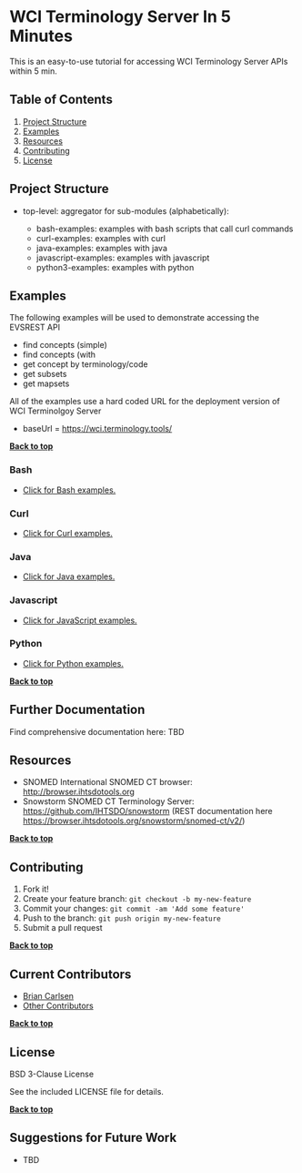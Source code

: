 # WCI Terminology Server In 5 Minutes

This is an easy-to-use tutorial for accessing WCI Terminology Server APIs within 5 min.

## Table of Contents

1. [Project Structure](#project-structure)
2. [Examples](#examples)
3. [Resources](#resources)
4. [Contributing](#contributing)
5. [License](#license)

## Project Structure

- top-level: aggregator for sub-modules (alphabetically):

  - bash-examples: examples with bash scripts that call curl commands
  - curl-examples: examples with curl
  - java-examples: examples with java
  - javascript-examples: examples with javascript
  - python3-examples: examples with python

## Examples

The following examples will be used to demonstrate accessing the EVSREST API

- find concepts (simple)
- find concepts (with
- get concept by terminology/code
- get subsets
- get mapsets

All of the examples use a hard coded URL for the deployment version of WCI Terminolgoy Server

- baseUrl = <https://wci.terminology.tools/>

**[Back to top](#table-of-contents)**

### Bash

- [Click for Bash examples.](../master/bash-examples/ "Bash Examples")

### Curl

- [Click for Curl examples.](../master/curl-examples/ "Curl Examples")

### Java

- [Click for Java examples.](../master/java-examples/ "Java Examples")

### Javascript

- [Click for JavaScript examples.](../master/javascript-examples/ "JavaScript Examples")

### Python

- [Click for Python examples.](../master/python3-examples/ "Python Examples")


**[Back to top](#table-of-contents)**

## Further Documentation

Find comprehensive documentation here: TBD

## Resources

- SNOMED International SNOMED CT browser: <http://browser.ihtsdotools.org>
- Snowstorm SNOMED CT Terminology Server: <https://github.com/IHTSDO/snowstorm> (REST documentation here <https://browser.ihtsdotools.org/snowstorm/snomed-ct/v2/>)

**[Back to top](#table-of-contents)**

## Contributing

1. Fork it!
2. Create your feature branch: `git checkout -b my-new-feature`
3. Commit your changes: `git commit -am 'Add some feature'`
4. Push to the branch: `git push origin my-new-feature`
5. Submit a pull request

**[Back to top](#table-of-contents)**

## Current Contributors

- [Brian Carlsen](https://github.com/bcarlsenca)
- [Other Contributors](https://github.com/NCIEVS/evsrestapi-in-5-minutes/graphs/contributors)

**[Back to top](#table-of-contents)**

## License

BSD 3-Clause License

See the included LICENSE file for details.

**[Back to top](#table-of-contents)**

## Suggestions for Future Work

- TBD
